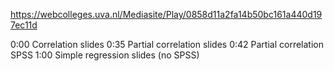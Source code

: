 https://webcolleges.uva.nl/Mediasite/Play/0858d11a2fa14b50bc161a440d197ec11d

0:00 Correlation slides
0:35 Partial correlation slides
0:42 Partial correlation SPSS
1:00 Simple regression slides (no SPSS)
